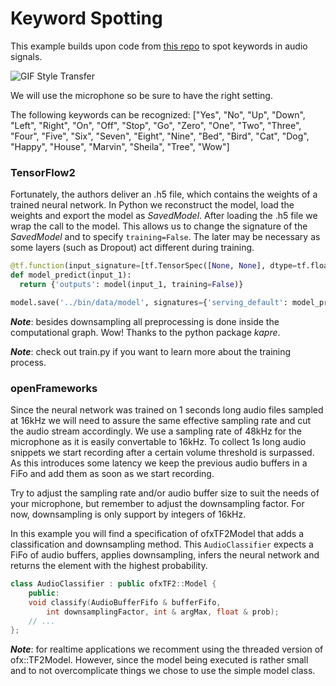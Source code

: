 # Keyword Spotting
This example builds upon code from 
[this repo](https://github.com/douglas125/SpeechCmdRecognition) 
to spot keywords in audio signals. 


![GIF Style Transfer](../media/keyword_spotting2.gif)

We will use the microphone so be sure to have the right setting.

The following keywords can be recognized: ["Yes", "No", "Up", "Down", "Left", 
"Right", "On", "Off", "Stop", "Go", "Zero", "One", "Two", "Three", "Four", 
"Five", "Six", "Seven", "Eight", "Nine", "Bed", "Bird", "Cat", "Dog", "Happy",
"House", "Marvin", "Sheila", "Tree",  "Wow"]

### TensorFlow2
Fortunately, the authors deliver an .h5 file, which contains the weights of a 
trained neural network. In Python we reconstruct the model, load the weights and
 export the model as _SavedModel_.
After loading the .h5 file we wrap the call to the model. This allows us to 
change the signature of the _SavedModel_ and to specify `training=False`. The
later may be necessary as some layers (such as Dropout) act different during
training. 

```python
@tf.function(input_signature=[tf.TensorSpec([None, None], dtype=tf.float32)])
def model_predict(input_1):
  return {'outputs': model(input_1, training=False)}

model.save('../bin/data/model', signatures={'serving_default': model_predict})
```

***Note***: besides downsampling all preprocessing is done inside the 
computational graph. Wow! Thanks to the python package _kapre_.

***Note***: check out train.py if you want to learn more about the training 
process.

### openFrameworks
Since the neural network was trained on 1 seconds long audio files sampled at 
16kHz we will need to assure the same effective sampling rate and cut the audio 
stream accordingly.
We use a sampling rate of 48kHz for the microphone as it is easily convertable 
to 16kHz. To collect 1s long audio snippets we start recording after a certain 
volume threshold is surpassed. As this introduces some latency we keep the 
previous audio buffers in a FiFo and add them as soon as we start recording.

Try to adjust the sampling rate and/or audio buffer size to suit the needs of 
your microphone, but remember to adjust the downsampling factor. For now, 
downsampling is only support by integers of 16kHz.

In this example you will find a specification of ofxTF2Model that adds a 
classification and downsampling method.
This `AudioClassifier` expects a FiFo of audio buffers, applies downsampling, 
infers the neural network and returns the element with the highest probability.
```c++
class AudioClassifier : public ofxTF2::Model {
	public:
	void classify(AudioBufferFifo & bufferFifo, 
		int downsamplingFactor, int & argMax, float & prob);
	// ...
};
```
***Note***: for realtime applications we recomment using the threaded version of
ofx::TF2Model. However, since the model being executed is rather small and to 
not overcomplicate things we chose to use the simple model class.